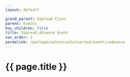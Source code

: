 ```yaml
---
layout: default

grand_parent: SSpread Class
parent: Events
has_children: false
title: SSpread.Advance Event
nav_order: 1
permalink: /package/extension5/sspread/events/advance
---
```

# {{ page.title }}
